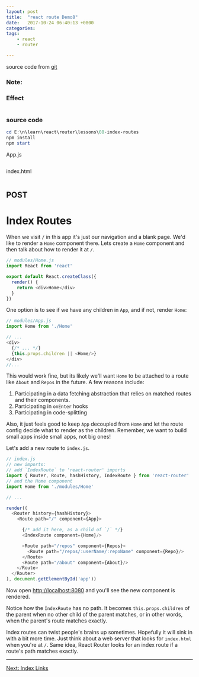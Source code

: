 ```yaml
---
layout: post
title:  "react route Demo8"
date:   2017-10-24 06:40:13 +0800
categories:  
tags: 
    - react
    - router

---  
```


source code from [git](https://github.com/reactjs/react-router-tutorial/tree/master/lessons/08-index-routes)

### Note: ###



### Effect ###

![]()

### source code ###

```powershell
cd E:\n\learn\react\router\lessons\08-index-routes
npm install
npm start
```
App.js
```javascript 

```

index.html
```html  

```


## POST ##

# Index Routes

When we visit `/` in this app it's just our navigation and a blank page.
We'd like to render a `Home` component there. Lets create a `Home`
component and then talk about how to render it at `/`.

```js
// modules/Home.js
import React from 'react'

export default React.createClass({
  render() {
    return <div>Home</div>
  }
})
```

One option is to see if we have any children in `App`, and if not,
render `Home`:

```js
// modules/App.js
import Home from './Home'

// ...
<div>
  {/* ... */}
  {this.props.children || <Home/>}
</div>
//...
```

This would work fine, but its likely we'll want `Home` to be attached to
a route like `About` and `Repos` in the future. A few reasons include:

1. Participating in a data fetching abstraction that relies on matched
   routes and their components.
2. Participating in `onEnter` hooks
3. Participating in code-splitting

Also, it just feels good to keep `App` decoupled from `Home` and let the
route config decide what to render as the children. Remember, we want to
build small apps inside small apps, not big ones!

Let's add a new route to `index.js`.

```js
// index.js
// new imports:
// add `IndexRoute` to 'react-router' imports
import { Router, Route, hashHistory, IndexRoute } from 'react-router'
// and the Home component
import Home from './modules/Home'

// ...

render((
  <Router history={hashHistory}>
    <Route path="/" component={App}>

      {/* add it here, as a child of `/` */}
      <IndexRoute component={Home}/>

      <Route path="/repos" component={Repos}>
        <Route path="/repos/:userName/:repoName" component={Repo}/>
      </Route>
      <Route path="/about" component={About}/>
    </Route>
  </Router>
), document.getElementById('app'))
```

Now open [http://localhost:8080](http://localhost:8080) and you'll see the new component is
rendered.

Notice how the `IndexRoute` has no path. It becomes
`this.props.children` of the parent when no other child of the parent
matches, or in other words, when the parent's route matches exactly.

Index routes can twist people's brains up sometimes. Hopefully it will
sink in with a bit more time. Just think about a web server that looks
for `index.html` when you're at `/`. Same idea, React Router looks for
an index route if a route's path matches exactly.

---

[Next: Index Links](../09-index-links/)